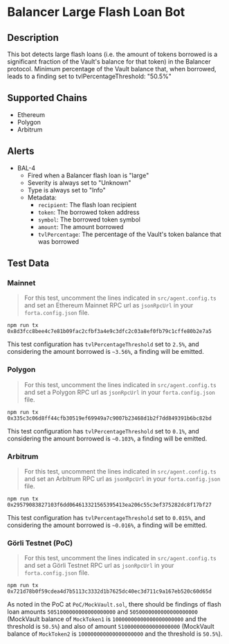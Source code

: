 # Balancer Large Flash Loan Bot

## Description

This bot detects large flash loans (i.e. the amount of tokens borrowed is a significant fraction of the Vault's balance
for that token) in the Balancer protocol. Minimum percentage of the Vault balance that, when borrowed, leads to a finding set to tvlPercentageThreshold: "50.5%"

## Supported Chains

- Ethereum
- Polygon
- Arbitrum

## Alerts

- BAL-4
  - Fired when a Balancer flash loan is "large"
  - Severity is always set to "Unknown"
  - Type is always set to "Info"
  - Metadata:
    - `recipient`: The flash loan recipient
    - `token`: The borrowed token address
    - `symbol`: The borrowed token symbol
    - `amount`: The amount borrowed
    - `tvlPercentage`: The percentage of the Vault's token balance that was borrowed

## Test Data

### Mainnet

> For this test, uncomment the lines indicated in `src/agent.config.ts` and set an Ethereum Mainnet RPC url as
> `jsonRpcUrl` in your `forta.config.json` file.

```
npm run tx 0x8d3fcc8bee4c7e81b09fac2cfbf3a4e9c3dfc2c03a8ef0fb79c1cffe80b2e7a5
```

This test configuration has `tvlPercentageThreshold` set to `2.5%`, and considering the amount borrowed is `~3.56%`, a
finding will be emitted.

### Polygon

> For this test, uncomment the lines indicated in `src/agent.config.ts` and set a Polygon RPC url as `jsonRpcUrl` in
> your `forta.config.json` file.

```
npm run tx 0x335c3c06d8ff44cfb30519ef69949a7c9007b23468d1b2f7dd849391b6bc82bd
```

This test configuration has `tvlPercentageThreshold` set to `0.1%`, and considering the amount borrowed is `~0.103%`, a
finding will be emitted.

### Arbitrum

> For this test, uncomment the lines indicated in `src/agent.config.ts` and set an Arbitrum RPC url as `jsonRpcUrl` in
> your `forta.config.json` file.

```
npm run tx 0x29579083827103f6dd064613321565395413ea206c55c3ef375282dc8f17bf27
```

This test configuration has `tvlPercentageThreshold` set to `0.015%`, and considering the amount borrowed is `~0.016%`, a
finding will be emitted.

### Görli Testnet (PoC)

> For this test, uncomment the lines indicated in `src/agent.config.ts` and set a Görli Testnet RPC url as `jsonRpcUrl`
> in your `forta.config.json` file.

```
npm run tx 0x721d78b0f59cdea4d7b5113c3332d1b7625dc40ec3d711c9a167eb520c60d65d
```

As noted in the PoC at `PoC/MockVault.sol`, there should be findings of flash loan amounts `5051000000000000000000` and `5050000000000000000000`
(MockVault balance of `MockToken1` is `10000000000000000000000` and the threshold is `50.5%`) and also of amount `51000000000000000000` (MockVault balance of
`MockToken2` is `100000000000000000000` and the threshold is `50.5%`).
